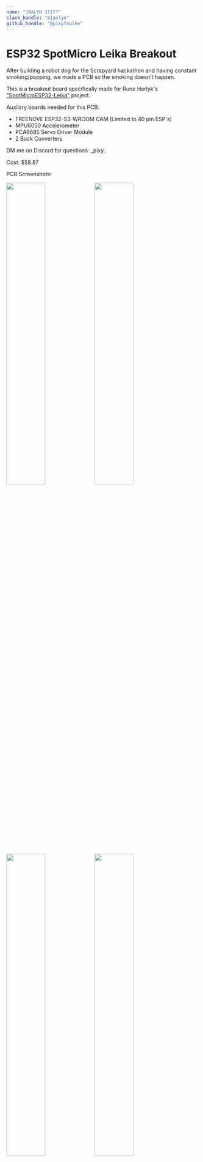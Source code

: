 ```yaml
---
name: "JAXLYN STITT"
slack_handle: "@jaxlyn"
github_handle: "@pixyfoulke"
---
```


# ESP32 SpotMicro Leika Breakout

After building a robot dog for the Scrapyard hackathon and having constant smoking/popping, we made a PCB so the smoking doesn't happen.

This is a breakout board specifically made for Rune Harlyk's ["SpotMicroESP32-Leika"](https://github.com/runeharlyk/SpotMicroESP32-Leika) project.

Auxilary boards needed for this PCB:
- FREENOVE ESP32-S3-WROOM CAM (Limited to 40 pin ESP's)
- MPU6050 Accelerometer
- PCA9685 Servo Driver Module
- 2 Buck Converters

DM me on Discord for questions: _pixy.

Cost: $58.87

PCB Screenshots:

<img src="https://i.postimg.cc/dQz9HncB/image.png" width="45%"></img> <img src="https://i.postimg.cc/ZKpx13Th/image.png" width="45%"></img> <img src="https://i.postimg.cc/JzQchLD6/image.png" width="45%"></img> <img src="https://i.postimg.cc/tRV3xPnV/image.png" width="45%"></img> <img src="https://i.postimg.cc/FHFkDJzp/image.png" width="45%"></img> <img src="https://i.postimg.cc/qv7g8VDZ/image.png" width="45%"></img> 

Cute Puppy Images:

<img src="https://i.postimg.cc/yNzX1N8S/IMG-2125.png" width="45%"></img> <img src="https://i.postimg.cc/vTD5qg3C/IMG-2121.png" width="45%"></img> <img src="https://i.postimg.cc/wvqXNbJq/IMG-2197.png" width="45%"></img> <img src="https://i.postimg.cc/LXxz3BBz/IMG-2200.png" width="45%"></img> 

